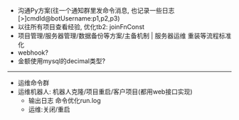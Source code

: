 - 沟通Py方案(往一个通知群里发命令消息, 也记录一些日志 [>]cmdId@botUsername:p1,p2,p3)
- 以往所有项目查看经验, 优化tb2: joinFnConst
- 项目管理/服务器管理/数据备份等方案/主备机制 | 服务器运维 重装等流程标准化
- webhook?
- 金额使用mysql的decimal类型?
_______
- 运维命令群
- 运维机器人: 机器人克隆/项目重启/客户项目(都用web接口实现)
  - 输出日志 命令优化run.log
  - 运维:关闭/重启